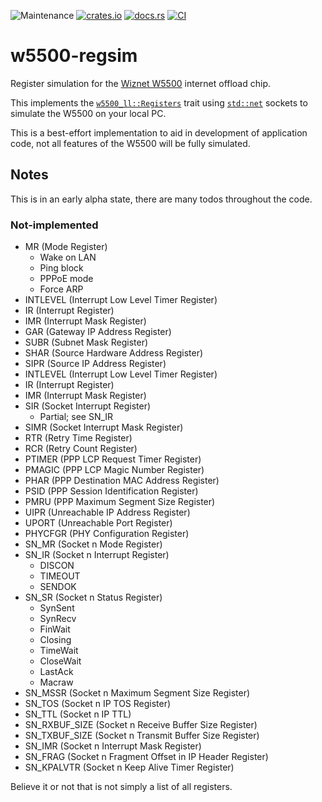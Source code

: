 ![Maintenance](https://img.shields.io/badge/maintenance-experimental-blue.svg)
[![crates.io](https://img.shields.io/crates/v/w5500-regsim.svg)](https://crates.io/crates/w5500-regsim)
[![docs.rs](https://docs.rs/w5500-regsim/badge.svg)](https://docs.rs/w5500-regsim/)
[![CI](https://github.com/newAM/w5500-regsim-rs/workflows/CI/badge.svg)](https://github.com/newAM/w5500-regsim-rs/actions)

# w5500-regsim

Register simulation for the [Wiznet W5500] internet offload chip.

This implements the [`w5500_ll::Registers`] trait using [`std::net`] sockets
to simulate the W5500 on your local PC.

This is a best-effort implementation to aid in development of application
code, not all features of the W5500 will be fully simulated.

## Notes

This is in an early alpha state, there are many todos throughout the code.

### Not-implemented

* MR (Mode Register)
    * Wake on LAN
    * Ping block
    * PPPoE mode
    * Force ARP
* INTLEVEL (Interrupt Low Level Timer Register)
* IR (Interrupt Register)
* IMR (Interrupt Mask Register)
* GAR (Gateway IP Address Register)
* SUBR (Subnet Mask Register)
* SHAR (Source Hardware Address Register)
* SIPR (Source IP Address Register)
* INTLEVEL (Interrupt Low Level Timer Register)
* IR (Interrupt Register)
* IMR (Interrupt Mask Register)
* SIR (Socket Interrupt Register)
    * Partial; see SN_IR
* SIMR (Socket Interrupt Mask Register)
* RTR (Retry Time Register)
* RCR (Retry Count Register)
* PTIMER (PPP LCP Request Timer Register)
* PMAGIC (PPP LCP Magic Number Register)
* PHAR (PPP Destination MAC Address Register)
* PSID (PPP Session Identification Register)
* PMRU (PPP Maximum Segment Size Register)
* UIPR (Unreachable IP Address Register)
* UPORT (Unreachable Port Register)
* PHYCFGR (PHY Configuration Register)
* SN_MR (Socket n Mode Register)
* SN_IR (Socket n Interrupt Register)
    * DISCON
    * TIMEOUT
    * SENDOK
* SN_SR (Socket n Status Register)
    * SynSent
    * SynRecv
    * FinWait
    * Closing
    * TimeWait
    * CloseWait
    * LastAck
    * Macraw
* SN_MSSR (Socket n Maximum Segment Size Register)
* SN_TOS (Socket n IP TOS Register)
* SN_TTL (Socket n IP TTL)
* SN_RXBUF_SIZE (Socket n Receive Buffer Size Register)
* SN_TXBUF_SIZE (Socket n Transmit Buffer Size Register)
* SN_IMR (Socket n Interrupt Mask Register)
* SN_FRAG (Socket n Fragment Offset in IP Header Register)
* SN_KPALVTR (Socket n Keep Alive Timer Register)

Believe it or not that is not simply a list of all registers.

[Wiznet W5500]: https://www.wiznet.io/product-item/w5500/
[`std::net`]: https://doc.rust-lang.org/std/net/index.html
[`w5500-hl`]: https://crates.io/crates/w5500-hl
[`w5500_ll::Registers`]: https://docs.rs/w5500-ll/latest/w5500_ll/trait.Registers.html
